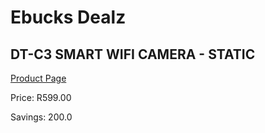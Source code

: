 
# Ebucks Dealz
## DT-C3 SMART WIFI CAMERA - STATIC
[Product Page](https://www.ebucks.com/web/shop/productSelected.do?prodId=1066571073&catId=1158501102)

Price: R599.00

Savings: 200.0


	